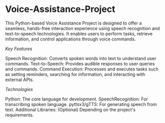 # Voice-Assistance-Project
This Python-based Voice Assistance Project is designed to offer a seamless, hands-free interaction experience using speech recognition and text-to-speech technologies. It enables users to perform tasks, retrieve information, and control applications through voice commands.

*Key Features*

Speech Recognition: Converts spoken words into text to understand user commands.
Text-to-Speech: Provides audible responses to user queries and commands.
Command Execution: Processes and executes tasks such as setting reminders, searching for information, and interacting with external APIs.

*Technologies*

Python: The core language for development.
SpeechRecognition: For transcribing spoken language.
pyttsx3/gTTS: For generating speech from text.
Additional Libraries: (Optional) Depending on the project's requirements.
